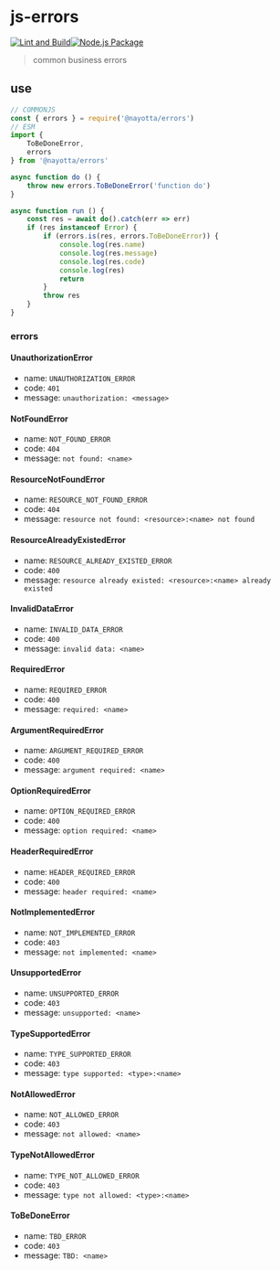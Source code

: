 # js-errors

[![Lint and Build](https://github.com/nayotta/js-errors/actions/workflows/lint-build.yml/badge.svg)](https://github.com/nayotta/js-errors/actions/workflows/lint-build.yml)[![Node.js Package](https://github.com/nayotta/js-errors/actions/workflows/release.yml/badge.svg)](https://github.com/nayotta/js-errors/actions/workflows/release.yml)

> common business errors

## use

```js
// COMMONJS
const { errors } = require('@nayotta/errors')
// ESM
import {
	ToBeDoneError,
	errors
} from '@nayotta/errors'

async function do () {
	throw new errors.ToBeDoneError('function do')
}

async function run () {
	const res = await do().catch(err => err)
	if (res instanceof Error) {
		if (errors.is(res, errors.ToBeDoneError)) {
			console.log(res.name)
			console.log(res.message)
			console.log(res.code)
			console.log(res)
			return
		}
		throw res
	}
}
```

### errors

#### UnauthorizationError

- name: `UNAUTHORIZATION_ERROR`
- code: `401`
- message: `unauthorization: <message>`

#### NotFoundError

- name: `NOT_FOUND_ERROR`
- code: `404`
- message: `not found: <name>`

#### ResourceNotFoundError

- name: `RESOURCE_NOT_FOUND_ERROR`
- code: `404`
- message: `resource not found: <resource>:<name> not found`

#### ResourceAlreadyExistedError

- name: `RESOURCE_ALREADY_EXISTED_ERROR`
- code: `400`
- message: `resource already existed: <resource>:<name> already existed`

#### InvalidDataError

- name: `INVALID_DATA_ERROR`
- code: `400`
- message: `invalid data: <name>`

#### RequiredError

- name: `REQUIRED_ERROR`
- code: `400`
- message: `required: <name>`

#### ArgumentRequiredError

- name: `ARGUMENT_REQUIRED_ERROR`
- code: `400`
- message: `argument required: <name>`

#### OptionRequiredError

- name: `OPTION_REQUIRED_ERROR`
- code: `400`
- message: `option required: <name>`

#### HeaderRequiredError

- name: `HEADER_REQUIRED_ERROR`
- code: `400`
- message: `header required: <name>`

#### NotImplementedError

- name: `NOT_IMPLEMENTED_ERROR`
- code: `403`
- message: `not implemented: <name>`

#### UnsupportedError

- name: `UNSUPPORTED_ERROR`
- code: `403`
- message: `unsupported: <name>`

#### TypeSupportedError

- name: `TYPE_SUPPORTED_ERROR`
- code: `403`
- message: `type supported: <type>:<name>`

#### NotAllowedError

- name: `NOT_ALLOWED_ERROR`
- code: `403`
- message: `not allowed: <name>`

#### TypeNotAllowedError

- name: `TYPE_NOT_ALLOWED_ERROR`
- code: `403`
- message: `type not allowed: <type>:<name>`

#### ToBeDoneError

- name: `TBD_ERROR`
- code: `403`
- message: `TBD: <name>`

